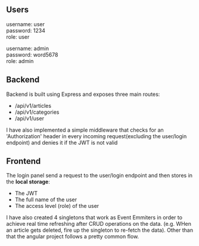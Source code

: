 ## Users

username: user\
password: 1234\
role: user

username: admin\
password: word5678\
role: admin

## Backend
Backend is built using Express and exposes three main routes:
- /api/v1/articles
- /api/v1/categories
- /api/v1/user

I have also implemented a simple middleware that checks for an 'Authorization' header in every incoming request(excluding the user/login endpoint) and denies it if the JWT is not valid

## Frontend
The login panel send a request to the user/login endpoint and then stores in the **local storage**:
- The JWT
- The full name of the user
- The access level (role) of the user

I have also created 4 singletons that work as Event Emmiters in order to achieve real time refreshing after CRUD operations on the data. (e.g. WHen an article gets deleted, fire up the singleton to re-fetch the data). Other than that the angular project follows a pretty common flow.